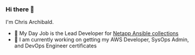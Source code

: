 ### Hi there 👋
I'm Chris Archibald.
- 🔭 My Day Job is the Lead Developer for [Netapp Ansible collections](https://github.com/ansible-collections?q=netapp&type=&language=&sort=)
- 🌱 I am currently working on getting my AWS Developer, SysOps Admin, and DevOps Engineer certificates

<!--
**carchi8py/carchi8py** is a ✨ _special_ ✨ repository because its `README.md` (this file) appears on your GitHub profile.

Here are some ideas to get you started:

- 🔭 I’m currently working on ...
- 🌱 I’m currently learning ...
- 👯 I’m looking to collaborate on ...
- 🤔 I’m looking for help with ...
- 💬 Ask me about ...
- 📫 How to reach me: ...
- 😄 Pronouns: ...
- ⚡ Fun fact: ...
-->
